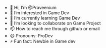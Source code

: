 - 👋 Hi, I’m @Praveenium
- 👀 I’m interested in Game Dev
- 🌱 I’m currently learning Game Dev
- 💞️ I’m looking to collaborate on Game Project
- 📫 How to reach me through github or email
- 😄 Pronouns: ProDev
- ⚡ Fun fact: Newbie in Game dev

<!---
Praveenium/Praveenium is a ✨ special ✨ repository because its `README.md` (this file) appears on your GitHub profile.
You can click the Preview link to take a look at your changes.
--->
